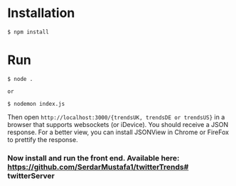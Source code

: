 # Installation

    $ npm install 

# Run

    $ node .

	or 

	$ nodemon index.js

Then open `http://localhost:3000/{trendsUK, trendsDE or trendsUS}` in a browser that supports websockets (or iDevice). You should receive a JSON response. For a better view, you can install JSONView in Chrome or FireFox to prettify the response. 

### Now install and run the front end. Available here: https://github.com/SerdarMustafa1/twitterTrends# twitterServer
